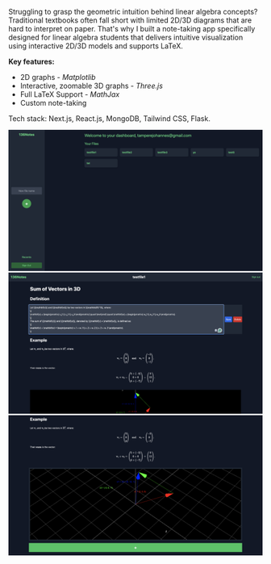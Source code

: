 Struggling to grasp the geometric intuition behind linear algebra concepts? Traditional textbooks often fall short with limited 2D/3D diagrams that are hard to interpret on paper. That's why I built a note-taking app specifically designed for linear algebra students that delivers intuitive visualization using interactive 2D/3D models and supports LaTeX. 

**Key features:**
- 2D graphs - _Matplotlib_
- Interactive, zoomable 3D graphs - _Three.js_
- Full LaTeX Support - _MathJax_
- Custom note-taking

Tech stack: Next.js, React.js, MongoDB, Tailwind CSS, Flask. 

![alt text](https://github.com/Johannestampere/136Notes/blob/main/app/demo/2.png?raw=true)
![alt text](https://github.com/Johannestampere/136Notes/blob/main/app/demo/3.png?raw=true)
![alt text](https://github.com/Johannestampere/136Notes/blob/main/app/demo/4.png?raw=true)
